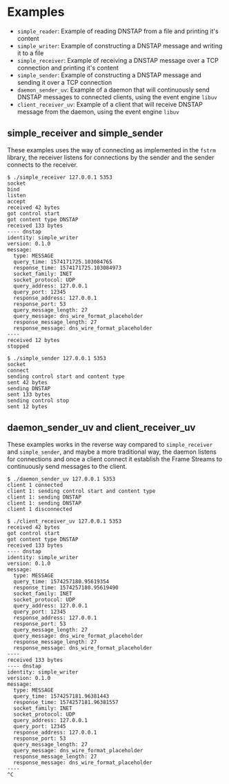# Examples

- `simple_reader`: Example of reading DNSTAP from a file and printing it's content
- `simple_writer`: Example of constructing a DNSTAP message and writing it to a file
- `simple_receiver`: Example of receiving a DNSTAP message over a TCP connection and printing it's content
- `simple_sender`: Example of constructing a DNSTAP message and sending it over a TCP connection
- `daemon_sender_uv`: Example of a daemon that will continuously send DNSTAP messages to connected clients, using the event engine `libuv`
- `client_receiver_uv`: Example of a client that will receive DNSTAP message from the daemon, using the event engine `libuv`

## simple_receiver and simple_sender

These examples uses the way of connecting as implemented in the `fstrm`
library, the receiver listens for connections by the sender and the
sender connects to the receiver.

```
$ ./simple_receiver 127.0.0.1 5353
socket
bind
listen
accept
received 42 bytes
got control start
got content type DNSTAP
received 133 bytes
---- dnstap
identity: simple_writer
version: 0.1.0
message:
  type: MESSAGE
  query_time: 1574171725.103084765
  response_time: 1574171725.103084973
  socket_family: INET
  socket_protocol: UDP
  query_address: 127.0.0.1
  query_port: 12345
  response_address: 127.0.0.1
  response_port: 53
  query_message_length: 27
  query_message: dns_wire_format_placeholder
  response_message_length: 27
  response_message: dns_wire_format_placeholder
----
received 12 bytes
stopped
```

```
$ ./simple_sender 127.0.0.1 5353
socket
connect
sending control start and content type
sent 42 bytes
sending DNSTAP
sent 133 bytes
sending control stop
sent 12 bytes
```

## daemon_sender_uv and client_receiver_uv

These examples works in the reverse way compared to `simple_receiver` and
`simple_sender`, and maybe a more traditional way, the daemon listens for
connections and once a client connect it establish the Frame Streams to
continuously send messages to the client.

```
$ ./daemon_sender_uv 127.0.0.1 5353
client 1 connected
client 1: sending control start and content type
client 1: sending DNSTAP
client 1: sending DNSTAP
client 1 disconnected
```

```
$ ./client_receiver_uv 127.0.0.1 5353
received 42 bytes
got control start
got content type DNSTAP
received 133 bytes
---- dnstap
identity: simple_writer
version: 0.1.0
message:
  type: MESSAGE
  query_time: 1574257180.95619354
  response_time: 1574257180.95619490
  socket_family: INET
  socket_protocol: UDP
  query_address: 127.0.0.1
  query_port: 12345
  response_address: 127.0.0.1
  response_port: 53
  query_message_length: 27
  query_message: dns_wire_format_placeholder
  response_message_length: 27
  response_message: dns_wire_format_placeholder
----
received 133 bytes
---- dnstap
identity: simple_writer
version: 0.1.0
message:
  type: MESSAGE
  query_time: 1574257181.96381443
  response_time: 1574257181.96381557
  socket_family: INET
  socket_protocol: UDP
  query_address: 127.0.0.1
  query_port: 12345
  response_address: 127.0.0.1
  response_port: 53
  query_message_length: 27
  query_message: dns_wire_format_placeholder
  response_message_length: 27
  response_message: dns_wire_format_placeholder
----
^C
```
